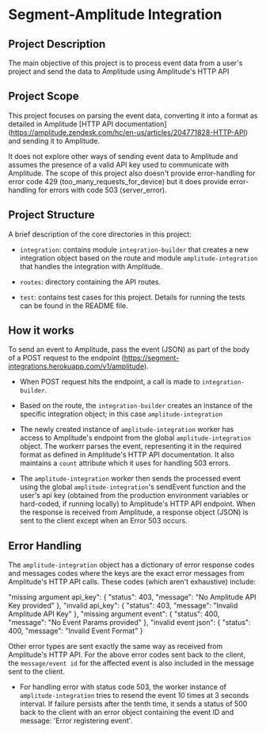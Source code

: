 # Segment-Amplitude Integration



## Project Description

The main objective of this project is to process event data from a user's project and send the data to Amplitude using Amplitude's HTTP API



## Project Scope

This project focuses on parsing the event data, converting it into a format as detailed in Amplitude [HTTP API documentation] (https://amplitude.zendesk.com/hc/en-us/articles/204771828-HTTP-API) and sending it to Amplitude.

It does not explore other ways of sending event data to Amplitude and assumes the presence of a valid API key used to communicate with Amplitude. The scope of this project also doesn't provide error-handling for error code 429 (too_many_requests_for_device) but it does provide error-handling for errors with code 503 (server_error).



## Project Structure

A brief description of the core directories in this project:

  * `integration`: contains module `integration-builder` that creates a new integration object based on the route and module `amplitude-integration` that handles the integration with Amplitude.

  * `routes`: directory containing the API routes. 

  * `test`: contains test cases for this project. Details for running the tests can be found in the README file.



## How it works 

To send an event to Amplitude, pass the event (JSON) as part of the body of a POST request to the endpoint (https://segment-integrations.herokuapp.com/v1/amplitude). 

 * When POST request hits the endpoint, a call is made to `integration-builder`.

 * Based on the route, the `integration-builder` creates an instance of the specific integration object; in this case `amplitude-integration`

 * The newly created instance of `amplitude-integration` worker has access to Amplitude's endpoint from the global `amplitude-integration` object. The workerr parses the event, representing it in the required format as defined in Amplitude's HTTP API documentation. It also maintains a `count` attribute which it uses for handling 503 errors.

 * The `amplitude-integration` worker then sends the processed event using the global `amplitude-integration`'s sendEvent function and the user's api key (obtained from the production environment variables or hard-coded, if running locally) to Amplitude's HTTP API endpoint. When the response is received from Amplitude, a response object (JSON) is sent to the client except when an Error 503 occurs.



## Error Handling 

The `amplitude-integration` object has a dictionary of error response codes and messages codes where the keys are the exact error messages from Amplitude's HTTP API calls. These codes (which aren't exhaustive) include:
 
 "missing argument api_key": {
    "status": 403,
    "message": "No Amplitude API Key provided"
  },
  "invalid api_key": {
    "status": 403,
    "message": "Invalid Amplitude API Key"
  },
  "missing argument event": {
    "status": 400,
    "message": "No Event Params provided"
  },
  "invalid event json": {
    "status": 400,
    "message": "Invalid Event Format"
  }

  Other error types are sent exactly the same way as received from Amplitude's HTTP API. For the above error codes sent back to the client, the `message/event id` for the affected event is also included in the message sent to the client.

 * For handling error with status code 503, the worker instance of `amplitude-integration` tries to resend the event 10 times at 3 seconds interval. If failure persists after the tenth time, it sends a status of 500 back to the client with an error object containing the event ID and message: 'Error registering event'. 
